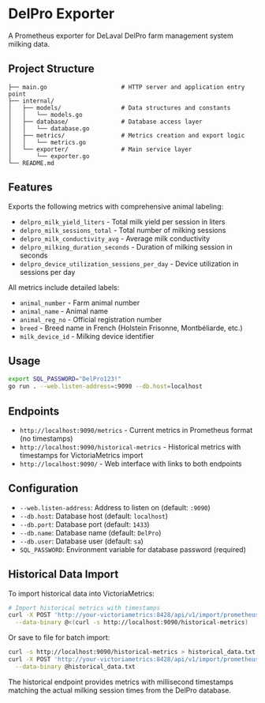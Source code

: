 # DelPro Exporter

A Prometheus exporter for DeLaval DelPro farm management system milking data.

## Project Structure

```
├── main.go                     # HTTP server and application entry point
├── internal/
│   ├── models/                 # Data structures and constants
│   │   └── models.go
│   ├── database/               # Database access layer
│   │   └── database.go
│   ├── metrics/                # Metrics creation and export logic
│   │   └── metrics.go
│   └── exporter/               # Main service layer
│       └── exporter.go
└── README.md
```

## Features

Exports the following metrics with comprehensive animal labeling:
- `delpro_milk_yield_liters` - Total milk yield per session in liters
- `delpro_milk_sessions_total` - Total number of milking sessions
- `delpro_milk_conductivity_avg` - Average milk conductivity
- `delpro_milking_duration_seconds` - Duration of milking session in seconds
- `delpro_device_utilization_sessions_per_day` - Device utilization in sessions per day

All metrics include detailed labels:
- `animal_number` - Farm animal number
- `animal_name` - Animal name
- `animal_reg_no` - Official registration number
- `breed` - Breed name in French (Holstein Frisonne, Montbéliarde, etc.)
- `milk_device_id` - Milking device identifier

## Usage

```bash
export SQL_PASSWORD="DelPro123!"
go run . --web.listen-address=:9090 --db.host=localhost
```

## Endpoints

- `http://localhost:9090/metrics` - Current metrics in Prometheus format (no timestamps)
- `http://localhost:9090/historical-metrics` - Historical metrics with timestamps for VictoriaMetrics import
- `http://localhost:9090/` - Web interface with links to both endpoints

## Configuration

- `--web.listen-address`: Address to listen on (default: `:9090`)
- `--db.host`: Database host (default: `localhost`)
- `--db.port`: Database port (default: `1433`)
- `--db.name`: Database name (default: `DelPro`)
- `--db.user`: Database user (default: `sa`)
- `SQL_PASSWORD`: Environment variable for database password (required)

## Historical Data Import

To import historical data into VictoriaMetrics:

```bash
# Import historical metrics with timestamps
curl -X POST 'http://your-victoriametrics:8428/api/v1/import/prometheus' \
  --data-binary @<(curl -s http://localhost:9090/historical-metrics)
```

Or save to file for batch import:
```bash
curl -s http://localhost:9090/historical-metrics > historical_data.txt
curl -X POST 'http://your-victoriametrics:8428/api/v1/import/prometheus' \
  --data-binary @historical_data.txt
```

The historical endpoint provides metrics with millisecond timestamps matching the actual milking session times from the DelPro database.